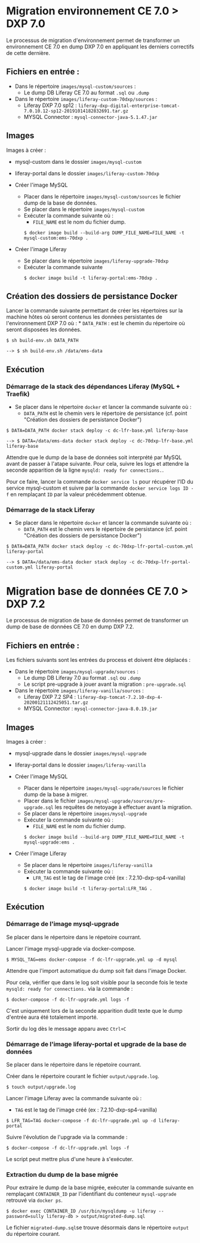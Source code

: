 # Migration environnement CE 7.0 > DXP 7.0

Le processus de migration d'environnement permet de transformer un environnement CE 7.0 en dump DXP 7.0 en appliquant les derniers correctifs de cette dernière.

## Fichiers en entrée :

* Dans le répertoire `images/mysql-custom/sources` :
    * Le dump DB Liferay CE 7.0 au format `.sql` ou `.dump`
* Dans le répertoire `images/liferay-custom-70dxp/sources` : 
    * Liferay DXP 7.0 sp12 : `liferay-dxp-digital-enterprise-tomcat-7.0.10.12-sp12-20191014182832691.tar.gz`
    * MYSQL Connector : `mysql-connector-java-5.1.47.jar`

## Images

Images à créer :

* mysql-custom dans le dossier `images/mysql-custom`
* liferay-portal dans le dossier `images/liferay-custom-70dxp`

* Créer l'image MySQL
    * Placer dans le répertoire `images/mysql-custom/sources` le fichier dump de la base de données.
    * Se placer dans le répertoire `images/mysql-custom`
    * Exécuter la commande suivante où :
        * `FILE_NAME` est le nom du fichier dump.
        ```shell
        $ docker image build --build-arg DUMP_FILE_NAME=FILE_NAME -t mysql-custom:ems-70dxp .
        ```
* Créer l'image Liferay
    * Se placer dans le répertoire `images/liferay-upgrade-70dxp`
    * Exécuter la commande suivante
        ```shell
        $ docker image build -t liferay-portal:ems-70dxp .
        ```

## Création des dossiers de persistance Docker

Lancer la commande suivante permettant de créer les répertoires sur la machine hôtes où seront contenus les données persistantes de l'environnement DXP 7.0 où :
    * `DATA_PATH` : est le chemin du répertoire où seront disposées les données.

```shell
$ sh build-env.sh DATA_PATH

--> $ sh build-env.sh /data/ems-data
```

## Exécution

### Démarrage de la stack des dépendances Liferay (MySQL + Traefik)

* Se placer dans le répertoire `docker` et lancer la commande suivante où :
    * `DATA_PATH` est le chemin vers le répertoire de persistance (cf. point "Création des dossiers de persistance Docker")

```shell
$ DATA=DATA_PATH docker stack deploy -c dc-lfr-base.yml liferay-base

--> $ DATA=/data/ems-data docker stack deploy -c dc-70dxp-lfr-base.yml liferay-base
```

Attendre que le dump de la base de données soit interprété par MySQL avant de passer à l'atape suivante.
Pour cela, suivre les logs et attendre la seconde apparition de la ligne `mysqld: ready for connections.`.

Pour ce faire, lancer la commande `docker service ls` pour récupérer l'ID du service mysql-custom et suivre par la commande `docker service logs ID -f` en remplaçant `ID` par la valeur précédemment obtenue.

### Démarrage de la stack Liferay

* Se placer dans le répertoire `docker` et lancer la commande suivante où :
    * `DATA_PATH` est le chemin vers le répertoire de persistance (cf. point "Création des dossiers de persistance Docker")

```shell
$ DATA=DATA_PATH docker stack deploy -c dc-70dxp-lfr-portal-custom.yml liferay-portal

--> $ DATA=/data/ems-data docker stack deploy -c dc-70dxp-lfr-portal-custom.yml liferay-portal
```

# Migration base de données CE 7.0 > DXP 7.2

Le processus de migration de base de données permet de transformer un dump de base de données CE 7.0 en dump DXP 7.2.

## Fichiers en entrée :

Les fichiers suivants sont les entrées du process et doivent être déplacés :

* Dans le répertoire `images/mysql-upgrade/sources` :
    * Le dump DB Liferay 7.0 au format `.sql` ou `.dump` 
    * Le script pre-upgrade à jouer avant la migration : `pre-upgrade.sql`
* Dans le répertoire `images/liferay-vanilla/sources` : 
    * Liferay DXP 7.2 SP4 : `liferay-dxp-tomcat-7.2.10-dxp-4-20200121112425051.tar.gz`
    * MYSQL Connector : `mysql-connector-java-8.0.19.jar`

## Images

Images à créer :

* mysql-upgrade dans le dossier `images/mysql-upgrade`
* liferay-portal dans le dossier `images/liferay-vanilla`

* Créer l'image MySQL
    * Placer dans le répertoire `images/mysql-upgrade/sources` le fichier dump de la base à migrer.
    * Placer dans le fichier `images/mysql-upgrade/sources/pre-upgrade.sql` les requêtes de netoyage à effectuer avant la migration.
    * Se placer dans le répertoire `images/mysql-upgrade`
    * Exécuter la commande suivante où :
        * `FILE_NAME` est le nom du fichier dump.
        ```shell
        $ docker image build --build-arg DUMP_FILE_NAME=FILE_NAME -t mysql-upgrade:ems .
        ```
* Créer l'image Liferay
    * Se placer dans le répertoire `images/liferay-vanilla`
    * Exécuter la commande suivante où :
        * `LFR_TAG` est le tag de l'image créé (ex : 7.2.10-dxp-sp4-vanilla)
        ```shell
        $ docker image build -t liferay-portal:LFR_TAG .
        ```

## Exécution

### Démarrage de l'image mysql-upgrade

Se placer dans le répertoire dans le répetoire courrant.

Lancer l'image mysql-upgrade via docker-compose.

```shell
$ MYSQL_TAG=ems docker-compose -f dc-lfr-upgrade.yml up -d mysql
```

Attendre que l'import automatique du dump soit fait dans l'image Docker.

Pour cela, vérifier que dans le log soit visible pour la seconde fois le texte `mysqld: ready for connections.` via la commande :

```shell
$ docker-compose -f dc-lfr-upgrade.yml logs -f
```

C'est uniquement lors de la seconde apparition dudit texte que le dump d'entrée aura été totalement importé.

Sortir du log dès le message apparu avec `Ctrl+C`

### Démarrage de l'image liferay-portal et upgrade de la base de données

Se placer dans le répertoire dans le répetoire courrant.

Créer dans le répertoire courant le fichier `output/upgrade.log`.

```shell
$ touch output/upgrade.log
```

Lancer l'image Liferay avec la commande suivante où :
* `TAG` est le tag de l'image créé (ex : 7.2.10-dxp-sp4-vanilla)

```shell
$ LFR_TAG=TAG docker-compose -f dc-lfr-upgrade.yml up -d liferay-portal
```

Suivre l'évolution de l'upgrade via la commande :

```shell
$ docker-compose -f dc-lfr-upgrade.yml logs -f
```

Le script peut mettre plus d'une heure à s'exécuter.

### Extraction du dump de la base migrée

Pour extraire le dump de la base migrée, exécuter la commande suivante en remplaçant `CONTAINER_ID` par l'identifiant du conteneur `mysql-upgrade` retrouvé via `docker ps`.

```shell
$ docker exec CONTAINER_ID /usr/bin/mysqldump -u liferay --password=sully liferay-db > output/migrated-dump.sql
```

Le fichier `migrated-dump.sql`se trouve désormais dans le répertoire `output` du répertoire courant.